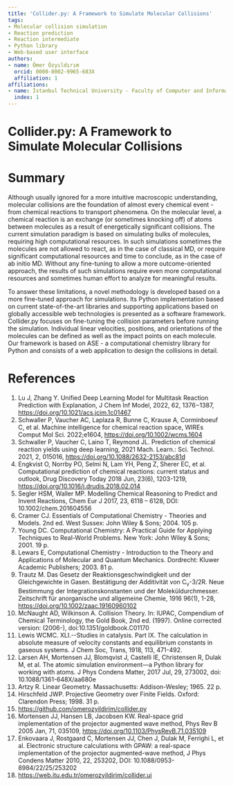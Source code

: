 ```yaml
---
title: '﻿Collider.py: A Framework to Simulate Molecular Collisions'
tags:
- Molecular collision simulation
- Reaction prediction
- Reaction intermediate
- Python library
- Web-based user interface
authors:
- name: Ömer Özyıldırım
  orcid: 0000-0002-9965-683X
  affiliation: 1
affiliations:
- name: İstanbul Technical University - Faculty of Computer and Informatics Engineering, Türkiye
  index: 1
---
```

# Collider.py: A Framework to Simulate Molecular Collisions

# Summary

Although usually ignored for a more intuitive macroscopic understanding, molecular collisions are the foundation of almost every chemical event - from chemical reactions to transport phenomena. On the molecular level, a chemical reaction is an exchange (or sometimes knocking off) of atoms between molecules as a result of energetically significant collisions. The current simulation paradigm is based on simulating bulks of molecules, requiring high computational resources. In such simulations sometimes the molecules are not allowed to react, as in the case of classical MD, or require significant computational resources and time to conclude, as in the case of ab initio MD. Without any fine-tuning to allow a more outcome-oriented approach, the results of such simulations require even more computational resources and sometimes human effort to analyze for meaningful results.

To answer these limitations, a novel methodology is developed based on a more fine-tuned approach for simulations. Its Python implementation based on current state-of-the-art libraries and supporting applications based on globally accessible web technologies is presented as a software framework. Collider.py focuses on fine-tuning the collision parameters before running the simulation. Individual linear velocities, positions, and orientations of the molecules can be defined as well as the impact points on each molecule. Our framework is based on ASE - a computational chemistry library for Python and consists of a web application to design the collisions in detail.

# References

1) Lu J, Zhang Y. Unified Deep Learning Model for Multitask Reaction Prediction with Explanation, J Chem Inf Model, 2022, 62, 1376−1387, https://doi.org/10.1021/acs.jcim.1c01467
2) Schwaller P, Vaucher AC, Laplaza R, Bunne C, Krause A, Corminboeuf C, et al. Machine intelligence for chemical reaction space, WIREs Comput Mol Sci. 2022;e1604, https://doi.org/10.1002/wcms.1604
3) Schwaller P, Vaucher C, Laino T, Reymond JL. Prediction of chemical reaction yields using deep learning, 2021 Mach. Learn.: Sci. Technol. 2021, 2, 015016, https://doi.org/10.1088/2632-2153/abc81d
4) Engkvist O, Norrby PO, Selmi N, Lam YH, Peng Z, Sherer EC, et al. Computational prediction of chemical reactions: current status and outlook, Drug Discovery Today 2018 Jun, 23(6), 1203-1219, https://doi.org/10.1016/j.drudis.2018.02.014
5) Segler HSM, Waller MP. Modelling Chemical Reasoning to Predict and Invent Reactions, Chem Eur J 2017, 23, 6118 – 6128, DOI: 10.1002/chem.201604556
6) Cramer CJ. Essentials of Computational Chemistry - Theories and Models. 2nd ed. West Sussex: John Wiley & Sons; 2004. 105 p.
7) Young DC. Computational Chemistry: A Practical Guide for Applying Techniques to Real-World Problems. New York: John Wiley & Sons; 2001. 19 p.
8) Lewars E, Computational Chemistry - Introduction to the Theory and Applications of Molecular and Quantum Mechanics. Dordrecht: Kluwer Academic Publishers; 2003. 81 p.
9) Trautz M. Das Gesetz der Reaktionsgeschwindigkeit und der Gleichgewichte in Gasen. Bestätigung der Additivität von C<sub>v</sub>-3/2R. Neue Bestimmung der Integrationskonstanten und der Moleküldurchmesser. Zeitschrift für anorganische und allgemeine Chemie, 1916 96(1), 1-28, https://doi.org/10.1002/zaac.19160960102
10) McNaught AD, Wilkinson A. Collision Theory. In: IUPAC, Compendium of Chemical Terminology, the Gold Book, 2nd ed. (1997). Online corrected version: (2006-), doi:10.1351/goldbook.C01170
11) Lewis WCMC. XLI.--Studies in catalysis. Part IX. The calculation in absolute measure of velocity constants and equilibrium constants in gaseous systems. J Chem Soc, Trans, 1918, 113, 471-492.
12) Larsen AH, Mortensen JJ, Blomqvist J, Castelli IE, Christensen R, Dulak M, et al. The atomic simulation environment—a Python library for working with atoms. J Phys Condens Matter, 2017 Jul, 29, 273002, doi: 10.1088/1361-648X/aa680e
13) Artzy R. Linear Geometry. Massachusetts: Addison-Wesley; 1965. 22 p.
14) Hirschfeld JWP. Projective Geometry over Finite Fields. Oxford: Clarendon Press; 1998. 31 p.
15) <https://github.com/omerozyildirim/collider.py>
16) Mortensen JJ, Hansen LB, Jacobsen KW. Real-space grid implementation of the projector augmented wave method, Phys Rev B 2005 Jan, 71, 035109, https://doi.org/10.1103/PhysRevB.71.035109
17) Enkovaara J, Rostgaard C, Mortensen JJ, Chen J, Dulak M, Ferrighi L, et al. Electronic structure calculations with GPAW: a real-space implementation of the projector augmented-wave method, J Phys Condens Matter 2010, 22, 253202, DOI: 10.1088/0953-8984/22/25/253202
18) <https://web.itu.edu.tr/omerozyildirim/collider.ui>
